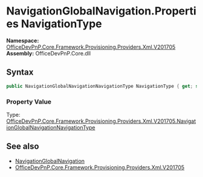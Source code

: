 # NavigationGlobalNavigation.Properties NavigationType
  

**Namespace:** [OfficeDevPnP.Core.Framework.Provisioning.Providers.Xml.V201705](OfficeDevPnP.Core.Framework.Provisioning.Providers.Xml.V201705.md)  
**Assembly:** OfficeDevPnP.Core.dll  
## Syntax
```C#
public NavigationGlobalNavigationNavigationType NavigationType { get; set; }
```

### Property Value
Type: [OfficeDevPnP.Core.Framework.Provisioning.Providers.Xml.V201705.NavigationGlobalNavigationNavigationType](OfficeDevPnP.Core.Framework.Provisioning.Providers.Xml.V201705.NavigationGlobalNavigationNavigationType.md)  

## See also
- [NavigationGlobalNavigation](OfficeDevPnP.Core.Framework.Provisioning.Providers.Xml.V201705.NavigationGlobalNavigation.md) 
- [OfficeDevPnP.Core.Framework.Provisioning.Providers.Xml.V201705](OfficeDevPnP.Core.Framework.Provisioning.Providers.Xml.V201705.md) 
